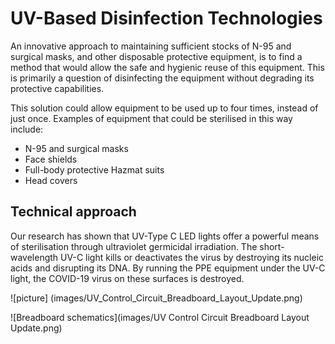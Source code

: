 # UV-Based Disinfection Technologies 

An innovative approach to maintaining sufficient stocks of N-95 and surgical masks, and other disposable protective equipment, is to find a method that would allow the safe and hygienic reuse of this equipment. This is primarily a question of disinfecting the equipment without degrading its protective capabilities.

This solution could allow equipment to be used up to four times, instead of just once. Examples of equipment that could be sterilised in this way include:

* N-95 and surgical masks
* Face shields
* Full-body protective Hazmat suits
* Head covers

Technical approach
---------------------

Our research has shown that UV-Type C LED lights offer a powerful means of sterilisation through ultraviolet germicidal irradiation. The short-wavelength UV-C light kills or deactivates the virus by destroying its nucleic acids and disrupting its DNA. By running the PPE equipment under the UV-C light, the COVID-19 virus on these surfaces is destroyed.


![picture] (images/UV_Control_Circuit_Breadboard_Layout_Update.png)

![Breadboard schematics](images/UV Control Circuit Breadboard Layout Update.png)

